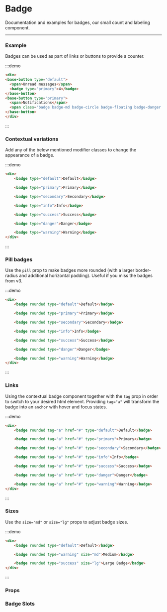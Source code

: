 # Badge

Documentation and examples for badges, our small count and labeling component.

<hr>

### Example

Badges can be used as part of links or buttons to provide a counter.

:::demo
```html
<div>
<base-button type="default">
  <span>Unread messages</span>
  <badge type="primary">4</badge>
</base-button>
<base-button type="primary">
  <span>Notifications</span>
  <span class="badge badge-md badge-circle badge-floating badge-danger border-white">4</span>
</base-button>
</div>
```
:::

### Contextual variations

Add any of the below mentioned modifier classes to change the appearance of a badge.

:::demo
```html
<div>
    <badge type="default">Default</badge>

    <badge type="primary">Primary</badge>

    <badge type="secondary">Secondary</badge>

    <badge type="info">Info</badge>

    <badge type="success">Success</badge>

    <badge type="danger">Danger</badge>

    <badge type="warning">Warning</badge>
</div>
```
:::


### Pill badges

Use the `pill` prop to make badges more rounded (with a larger border-radius and additional horizontal padding).
Useful if you miss the badges from v3.

:::demo
```html
<div>
    <badge rounded type="default">Default</badge>

    <badge rounded type="primary">Primary</badge>

    <badge rounded type="secondary">Secondary</badge>

    <badge rounded type="info">Info</badge>

    <badge rounded type="success">Success</badge>

    <badge rounded type="danger">Danger</badge>

    <badge rounded type="warning">Warning</badge>
</div>
```
:::


### Links

Using the contextual badge component
together with the `tag` prop in order to switch to your desired html element.
Providing `tag="a"` will transform the badge into an `anchor` with hover and focus states.

:::demo
```html
<div>
    <badge rounded tag="a" href="#" type="default">Default</badge>

    <badge rounded tag="a" href="#" type="primary">Primary</badge>

    <badge rounded tag="a" href="#" type="secondary">Secondary</badge>

    <badge rounded tag="a" href="#" type="info">Info</badge>

    <badge rounded tag="a" href="#" type="success">Success</badge>

    <badge rounded tag="a" href="#" type="danger">Danger</badge>

    <badge rounded tag="a" href="#" type="warning">Warning</badge>
</div>
```
:::

### Sizes

Use the `size="md"` or `size="lg"` props to adjust badge sizes.

:::demo
```html
<div>
    <badge rounded type="default">Default</badge>

    <badge rounded type="warning" size="md">Medium</badge>

    <badge rounded type="success" size="lg">Large Badge</badge>
</div>
```
:::


### Props

<props-table component-name="badge"></props-table>

### Badge Slots

<slots-table :slots="[
          {name: 'default', description: 'Default content for the badge'}
          ]"/> 
